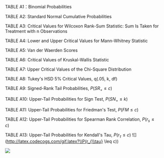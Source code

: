 TABLE A1：Binomial Probabilities

TABLE A2: Standard Normal Cumulative Probabilities

TABLE A3: Critical Values for Wilcoxon Rank-Sum Statistic: Sum Is Taken for Treatment with n Observations

TABLE A4: Lower and Upper Critical Values for Mann-Whitney Statistic

TABLE A5: Van der Waerden Scores

TABLE A6: Critical Values of Kruskal-Wallis Statistic

TABLE A7: Upper Critical Values of the Chi-Square Distribution

TABLE A8: Tukey's HSD 5% Critical Values, q(.05, k, df)

TABLE A9: Signed-Rank Tail Probabilities, $P(SR_{+} \leq c)$

TABLE A10: Upper-Tail Probabilities for Sign Test, $P(SN_{+} \leq k)$

TABLE A11: Upper-Tail Probabilities for Friedman's Test, $P(FM \leq c)$

TABLE A12: Upper-Tail Probabilities for Spearman Rank Correlation, $P(r_{s} \leq c)$

TABLE A13: Upper-Tail Probabilities for Kendall's Tau, $P(r_{\tau} \leq c)$ ![](http://latex.codecogs.com/gif.latex?\\P(r_{\\tau} \\leq c))

![](http://latex.codecogs.com/gif.latex?\\frac{1}{1+sin(x)})
